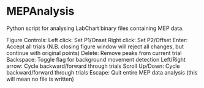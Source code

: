 # MEPAnalysis
Python script for analysing LabChart binary files containing MEP data.

Figure Controls:
Left click: Set P1/Onset
Right click: Set P2/Offset
Enter: Accept all trials (N.B. closing figure window will reject all changes, but continue with original points)
Delete: Remove peaks from current trial
Backspace: Toggle flag for background movement detection
Left/Right arrow: Cycle backward/forward through trials
Scroll Up/Down: Cycle backward/forward through trials
Escape: Quit entire MEP data analysis (this will mean no file is written)

